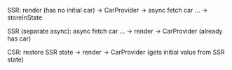 SSR:
render (has no initial car) -> CarProvider -> async fetch car ... -> storeInState

SSR (separate async):
async fetch car ... -> render -> CarProvider (already has car)

CSR:
restore SSR state -> render -> CarProvider (gets initial value from SSR state)
